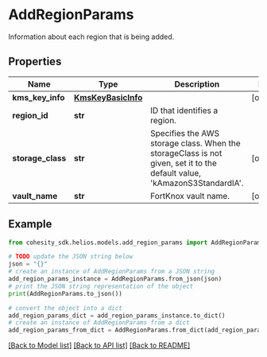 # AddRegionParams

Information about each region that is being added.

## Properties

Name | Type | Description | Notes
------------ | ------------- | ------------- | -------------
**kms_key_info** | [**KmsKeyBasicInfo**](KmsKeyBasicInfo.md) |  | [optional] 
**region_id** | **str** | ID that identifies a region. | 
**storage_class** | **str** | Specifies the AWS storage class. When the storageClass is not given, set it to the default value, &#39;kAmazonS3StandardIA&#39;. | [optional] 
**vault_name** | **str** | FortKnox vault name. | [optional] 

## Example

```python
from cohesity_sdk.helios.models.add_region_params import AddRegionParams

# TODO update the JSON string below
json = "{}"
# create an instance of AddRegionParams from a JSON string
add_region_params_instance = AddRegionParams.from_json(json)
# print the JSON string representation of the object
print(AddRegionParams.to_json())

# convert the object into a dict
add_region_params_dict = add_region_params_instance.to_dict()
# create an instance of AddRegionParams from a dict
add_region_params_from_dict = AddRegionParams.from_dict(add_region_params_dict)
```
[[Back to Model list]](../README.md#documentation-for-models) [[Back to API list]](../README.md#documentation-for-api-endpoints) [[Back to README]](../README.md)


